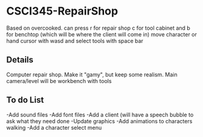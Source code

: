# CSCI345-RepairShop
Based on overcooked. can press r for repair shop c for tool cabinet and b for benchtop (which will be where the client will come in)
move character or hand cursor with wasd and select tools with space bar

## Details
Computer repair shop. Make it "gamy", but keep some realism. Main camera/level will be workbench with tools

## To do List
-Add sound files
-Add font files
-Add a client (will have a speech bubble to ask what they need done
-Update graphics
-Add animations to characters walking
-Add a character select menu

